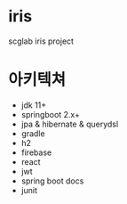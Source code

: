 # iris
scglab iris project

# 아키텍쳐
- jdk 11+
- springboot 2.x+
- jpa & hibernate & querydsl
- gradle
- h2
- firebase
- react
- jwt
- spring boot docs
- junit
